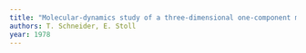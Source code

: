 ```yaml
---
title: "Molecular-dynamics study of a three-dimensional one-component model for distortive phase transitions"
authors: T. Schneider, E. Stoll
year: 1978
---
```


